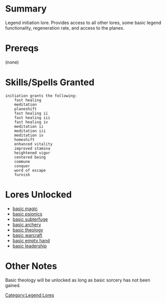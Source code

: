# Summary

Legend initiation lore. Provides access to all other lores, some basic
legend functionality, regeneration rate, and access to the planes.

# Prereqs

(none)

# Skills/Spells Granted

`initiation grants the following:`  
`    fast healing`  
`    meditation`  
`    planeshift`  
`    fast healing ii`  
`    fast healing iii`  
`    fast healing iv`  
`    meditation ii`  
`    meditation iii`  
`    meditation iv`  
`    homeshift`  
`    enhanced vitality`  
`    improved stamina`  
`    heightened vigor`  
`    centered being`  
`    commune`  
`    conquer`  
`    word of escape`  
`    furnish`

# Lores Unlocked

-   [basic magic](Basic_Magic.md "wikilink")
-   [basic psionics](Basic_Psionics.md "wikilink")
-   [basic subterfuge](Basic_Subterfuge.md "wikilink")
-   [basic archery](Basic_Archery.md "wikilink")
-   [basic theology](Basic_Theology.md "wikilink")
-   [basic warcraft](Basic_Warcraft.md "wikilink")
-   [basic empty hand](Basic_Empty_Hand.md "wikilink")
-   [basic leadership](Basic_Leadership.md "wikilink")

# Other Notes

Basic theology will be unlocked as long as basic sorcery has not been
gained.

[Category:Legend Lores](Category:Legend_Lores "wikilink")

